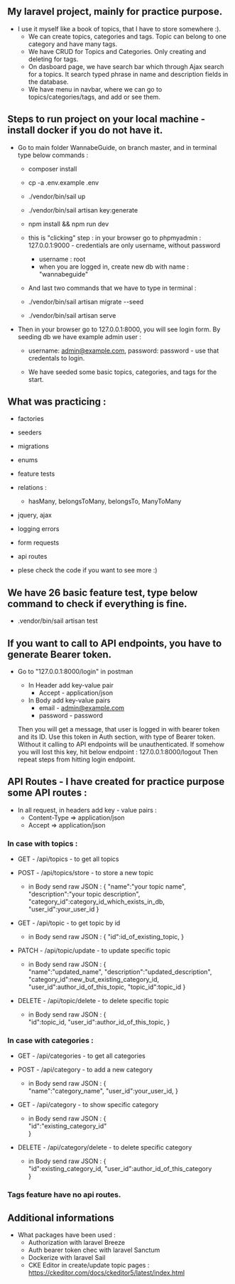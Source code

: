 ## My laravel project, mainly for practice purpose. 

* I use it myself like a book of topics, that I have to store somewhere :).
    * We can create topics, categories and tags. Topic can belong to one category and have many tags. 
    * We have CRUD for Topics and Categories. Only creating and deleting for tags.
    * On dasboard page, we have search bar which through Ajax search for a topics. It search typed phrase in name and description fields in the database. 
    * We have menu in navbar, where we can go to topics/categories/tags, and add or see them.


## Steps to run project on your local machine - install docker if you do not have it.

* Go to main folder WannabeGuide, on branch master, and in terminal type below commands : 
    * composer install
    * cp -a .env.example .env
    * ./vendor/bin/sail up
    * ./vendor/bin/sail artisan key:generate
    * npm install && npm run dev

    * this is "clicking" step : in your browser go to phpmyadmin : 127.0.0.1:9000 - credentials are only username, without password
        - username : root
        - when you are logged in, create new db with name : "wannabeguide"
    
    * And last two commands that we have to type in terminal : 

    * ./vendor/bin/sail artisan migrate --seed
    * ./vendor/bin/sail artisan serve

* Then in your browser go to 127.0.0.1:8000, you will see login form. By seeding db we have example admin user :

    * username: admin@example.com, password: password - use that credentals to login.

    * We have seeded some basic topics, categories, and tags for the start.

## What was practicing :
* factories
* seeders
* migrations
* enums
* feature tests
* relations : 
    * hasMany, belongsToMany, belongsTo, ManyToMany
* jquery, ajax
* logging errors
* form requests
* api routes

* plese check the code if you want to see more :) 


## We have 26 basic feature test, type below command to check if everything is fine.
* .vendor/bin/sail artisan test

## If you want to call to API endpoints, you have to generate Bearer token.
* Go to "127.0.0.1:8000/login" in postman 
    * In Header add key-value pair
        * Accept - application/json
    * In Body add key-value pairs
        * email - admin@example.com
        * password - password

    Then you will get a message, that user is logged in with bearer token and its ID. 
    Use this token in Auth section, with type of Bearer token.
    Without it calling to API endpoints will be unauthenticated.
    If somehow you will lost this key, hit below endpoint : 
    127.0.0.1:8000/logout
    Then repeat steps from hitting login endpoint. 


## API Routes - I have created for practice purpose some API routes : 

* In all request, in headers add key - value pairs :
    * Content-Type => application/json
    * Accept => application/json


### In case with topics : 

* GET - /api/topics - to get all topics

* POST - /api/topics/store - to store a new topic
    * in Body send raw JSON :
    {
    "name":"your topic name",
    "description":"your topic description",
    "category_id":category_id_which_exists_in_db,
    "user_id":your_user_id
    }     

* GET - /api/topic - to get topic by id  
    * in Body send raw JSON :
    {
    "id":id_of_existing_topic,
    }  

* PATCH - /api/topic/update - to update specific topic
    * in Body send raw JSON :
    {  
    "name":"updated_name",
    "description":"updated_description",
    "category_id":new_but_existing_category_id,
    "user_id":author_id_of_this_topic,
    "topic_id":topic_id
    }  

* DELETE - /api/topic/delete - to delete specific topic
    * in Body send raw JSON :
    {  
    "id":topic_id,
    "user_id":author_id_of_this_topic,
    } 

### In case with categories : 

* GET - /api/categories - to get all categories

* POST - /api/category - to add a new category
    * in Body send raw JSON :
    {  
    "name":"category_name",
    "user_id":your_user_id,
    }  

* GET - /api/category - to show specific category
    * in Body send raw JSON :
    {  
    "id":"existing_category_id"         
    }  

* DELETE - /api/category/delete - to delete specific category
    * in Body send raw JSON :
    {  
    "id":existing_category_id, 
    "user_id":author_id_of_this_category         
    }  

### Tags feature have no api routes. 

## Additional informations
* What packages have been used :
  * Authorization with laravel Breeze
  * Auth bearer token chec with laravel Sanctum
  * Dockerize with laravel Sail
  * CKE Editor in create/update topic pages : https://ckeditor.com/docs/ckeditor5/latest/index.html


